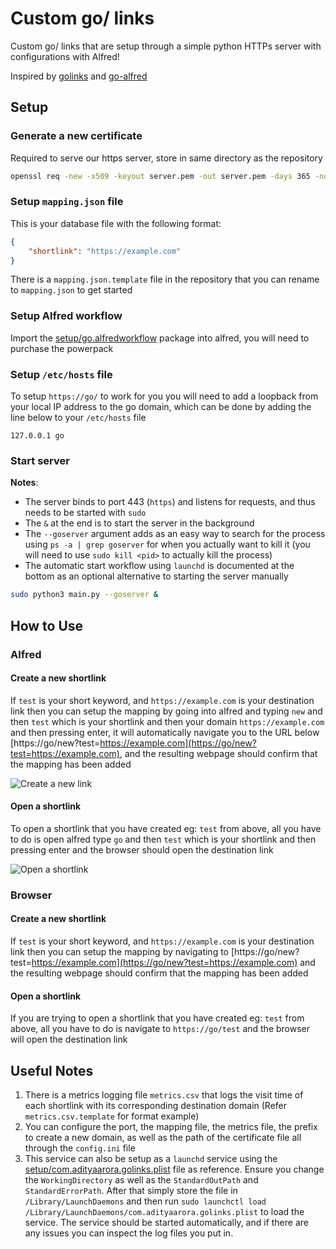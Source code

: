 # Custom go/ links

Custom go/ links that are setup through a simple python HTTPs server with configurations with Alfred!

Inspired by [golinks](https://golinks.io/) and [go-alfred](https://github.com/kswilster/go-alfred)

## Setup

### Generate a new certificate

Required to serve our https server, store in same directory as the repository

```bash
openssl req -new -x509 -keyout server.pem -out server.pem -days 365 -nodes
```

### Setup `mapping.json` file

This is your database file with the following format:
```json
{
    "shortlink": "https://example.com"
}
```

There is a `mapping.json.template` file in the repository that you can rename to `mapping.json` to get started

### Setup Alfred workflow

Import the [setup/go.alfredworkflow](setup/go.alfredworkflow) package into alfred, you will need to purchase the powerpack

### Setup `/etc/hosts` file

To setup `https://go/` to work for you you will need to add a loopback from your local IP address to the go domain, which can be done by adding the line below to your `/etc/hosts` file

```
127.0.0.1 go
```

### Start server

**Notes**:
- The server binds to port 443 (`https`) and listens for requests, and thus needs to be started with `sudo`
- The `&` at the end is to start the server in the background
- The `--goserver` argument adds as an easy way to search for the process using `ps -a | grep goserver` for when you actually want to kill it (you will need to use `sudo kill <pid>` to actually kill the process)
- The automatic start workflow using `launchd` is documented at the bottom as an optional alternative to starting the server manually

```bash
sudo python3 main.py --goserver &
```



## How to Use

### Alfred

#### Create a new shortlink

If `test` is your short keyword, and `https://example.com` is your destination link then you can setup the mapping by going into alfred and typing `new` and then `test` which is your shortlink and then your domain `https://example.com` and then pressing enter, it will automatically navigate you to the URL below [https://go/new?test=https://example.com](https://go/new?test=https://example.com), and the resulting webpage should confirm that the mapping has been added

![Create a new link](https://media1.giphy.com/media/hiiGba3GWq8vYw6VDv/giphy.gif?cid=790b761167a356543ecf90e14126f8bc71a8c68306885a6d&rid=giphy.gif&ct=g)


#### Open a shortlink

To open a shortlink that you have created eg: `test` from above, all you have to do is open alfred type `go` and then `test` which is your shortlink and then pressing enter and the browser should open the destination link

![Open a shortlink](https://media0.giphy.com/media/eTUTJqQQbjPgebgzY2/giphy.gif?cid=790b7611455a4ad0b712306dd9bd00d5d3feef60fd6f4c28&rid=giphy.gif&ct=g)


### Browser

#### Create a new shortlink

If `test` is your short keyword, and `https://example.com` is your destination link then you can setup the mapping by navigating to [https://go/new?test=https://example.com](https://go/new?test=https://example.com) and the resulting webpage should confirm that the mapping has been added


#### Open a shortlink

If you are trying to open a shortlink that you have created eg: `test` from above, all you have to do is navigate to `https://go/test` and the browser will open the destination link


## Useful Notes

1. There is a metrics logging file `metrics.csv` that logs the visit time of each shortlink with its corresponding destination domain (Refer `metrics.csv.template` for format example)
2. You can configure the port, the mapping file, the metrics file, the prefix to create a new domain, as well as the path of the certificate file all through the `config.ini` file
3. This service can also be setup as a `launchd` service using the [setup/com.adityaarora.golinks.plist](setup/com.adityaarora.golinks.plist) file as reference. Ensure you change the `WorkingDirectory` as well as the `StandardOutPath` and `StandardErrorPath`. After that simply store the file in `/Library/LaunchDaemons` and then run `sudo launchctl load /Library/LaunchDaemons/com.adityaarora.golinks.plist` to load the service. The service should  be started automatically, and if there are any issues you can inspect the log files you put in.